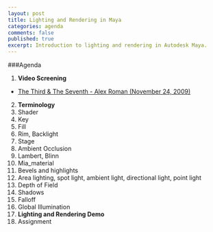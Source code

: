 ```yaml
---
layout: post
title: Lighting and Rendering in Maya
categories: agenda
comments: false
published: true
excerpt: Introduction to lighting and rendering in Autodesk Maya.
---
```


###Agenda

1. **Video Screening**
  - [The Third & The Seventh - Alex Roman (November 24, 2009)](https://vimeo.com/7809605)
2. **Terminology**
  1. Shader
  2. Key
  3. Fill
  4. Rim, Backlight
  5. Stage
  6. Ambient Occlusion
  7. Lambert, Blinn
  8. Mia_material
  9. Bevels and highlights
  10. Area lighting, spot light, ambient light, directional light, point light
  11. Depth of Field
  12. Shadows
  13. Falloff
  14. Global Illumination
3. **Lighting and Rendering Demo**
4. Assignment
